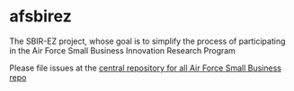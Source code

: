afsbirez
========

The SBIR-EZ project, whose goal is to simplify the process of participating in the Air Force Small Business Innovation Research Program

Please file issues at the [central repository for all Air Force Small Business repo](https://github.com/18f/afsmallbiz/issues?labels=Product%3A+SBIR&page=1&state=open)
